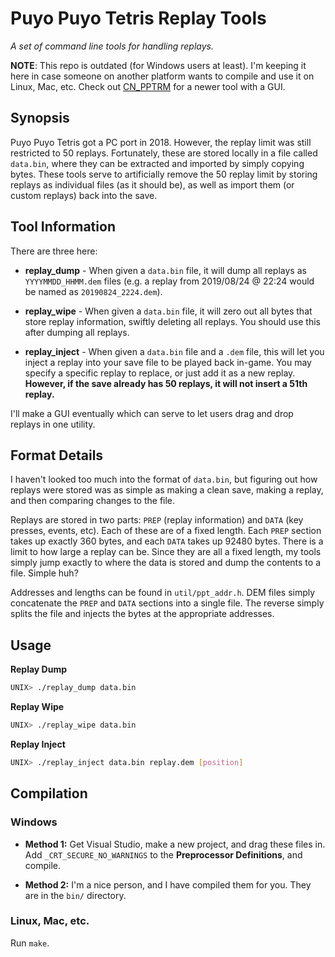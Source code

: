 # Puyo Puyo Tetris Replay Tools
*A set of command line tools for handling replays.*

**NOTE**: This repo is outdated (for Windows users at least). I'm keeping it here in case someone on another platform wants to compile and use it on Linux, Mac, etc. Check out [CN\_PPTRM](https://github.com/iDestyKK/CN_PPTRM) for a newer tool with a GUI.

## Synopsis
Puyo Puyo Tetris got a PC port in 2018. However, the replay limit was still
restricted to 50 replays. Fortunately, these are stored locally in a file
called `data.bin`, where they can be extracted and imported by simply copying
bytes. These tools serve to artificially remove the 50 replay limit by
storing replays as individual files (as it should be), as well as import them
(or custom replays) back into the save.

## Tool Information
There are three here:

* **replay\_dump** - When given a `data.bin` file, it will dump all replays
as `YYYYMMDD_HHMM.dem` files (e.g. a replay from 2019/08/24 @ 22:24 would be
named as `20190824_2224.dem`).

* **replay\_wipe** - When given a `data.bin` file, it will zero out all bytes
that store replay information, swiftly deleting all replays. You should use
this after dumping all replays.

* **replay\_inject** - When given a `data.bin` file and a `.dem` file, this
will let you inject a replay into your save file to be played back in-game.
You may specify a specific replay to replace, or just add it as a new replay.
**However, if the save already has 50 replays, it will not insert a 51th
replay.**

I'll make a GUI eventually which can serve to let users drag and drop replays
in one utility.

## Format Details
I haven't looked too much into the format of `data.bin`, but figuring out how
replays were stored was as simple as making a clean save, making a replay, and
then comparing changes to the file.

Replays are stored in two parts: `PREP` (replay information) and `DATA` (key
presses, events, etc). Each of these are of a fixed length. Each `PREP` section
takes up exactly 360 bytes, and each `DATA` takes up 92480 bytes. There is a
limit to how large a replay can be. Since they are all a fixed length, my tools
simply jump exactly to where the data is stored and dump the contents to a
file. Simple huh?

Addresses and lengths can be found in `util/ppt_addr.h`. DEM files simply
concatenate the `PREP` and `DATA` sections into a single file. The reverse
simply splits the file and injects the bytes at the appropriate addresses.

## Usage
**Replay Dump**
```bash
UNIX> ./replay_dump data.bin
```

**Replay Wipe**
```bash
UNIX> ./replay_wipe data.bin
```

**Replay Inject**
```bash
UNIX> ./replay_inject data.bin replay.dem [position]
```

## Compilation

### Windows
* **Method 1:** Get Visual Studio, make a new project, and drag these files in.
Add `_CRT_SECURE_NO_WARNINGS` to the **Preprocessor Definitions**, and compile.

* **Method 2:** I'm a nice person, and I have compiled them for you. They are
in the `bin/` directory.

### Linux, Mac, etc.
Run `make`.
